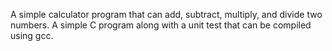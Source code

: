 A simple calculator program that can add, subtract, multiply, and divide two numbers.
A simple C program along with a unit test that can be compiled using gcc.
